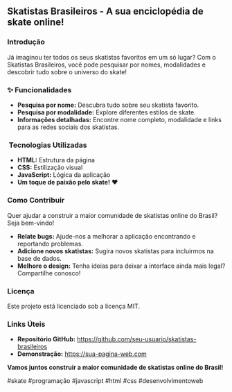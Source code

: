 ##  Skatistas Brasileiros - A sua enciclopédia de skate online! 

###  Introdução

Já imaginou ter todos os seus skatistas favoritos em um só lugar? Com o Skatistas Brasileiros, você pode pesquisar por nomes, modalidades e descobrir tudo sobre o universo do skate!

### ✨ Funcionalidades

* **Pesquisa por nome:** Descubra tudo sobre seu skatista favorito.
* **Pesquisa por modalidade:** Explore diferentes estilos de skate.
* **Informações detalhadas:** Encontre nome completo, modalidade e links para as redes sociais dos skatistas.

### ️ Tecnologias Utilizadas

* **HTML:** Estrutura da página
* **CSS:** Estilização visual
* **JavaScript:** Lógica da aplicação
* **Um toque de paixão pelo skate!** ❤️

###  Como Contribuir

Quer ajudar a construir a maior comunidade de skatistas online do Brasil? Seja bem-vindo!

* **Relate bugs:** Ajude-nos a melhorar a aplicação encontrando e reportando problemas.
* **Adicione novos skatistas:** Sugira novos skatistas para incluirmos na base de dados.
* **Melhore o design:** Tenha ideias para deixar a interface ainda mais legal? Compartilhe conosco!

###  Licença

Este projeto está licenciado sob a licença MIT.

###  Links Úteis

* **Repositório GitHub:** https://github.com/seu-usuario/skatistas-brasileiros
* **Demonstração:** https://sua-pagina-web.com

**Vamos juntos construir a maior comunidade de skatistas online do Brasil!** 

#skate #programação #javascript #html #css #desenvolvimentoweb
